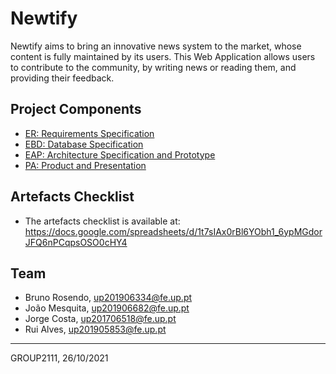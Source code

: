 # Newtify

Newtify aims to bring an innovative news system to the market, whose content is fully maintained by its users. This Web Application allows users to contribute to the community, by writing news or reading them, and providing their feedback.

## Project Components

* [ER: Requirements Specification](er.md)
* [EBD: Database Specification](ebd)
* [EAP: Architecture Specification and Prototype](eap)
* [PA: Product and Presentation](pa)

## Artefacts Checklist

* The artefacts checklist is available at: https://docs.google.com/spreadsheets/d/1t7sIAx0rBl6YObh1_6ypMGdorJFQ6nPCqpsOSO0cHY4

## Team

* Bruno Rosendo, up201906334@fe.up.pt
* João Mesquita, up201906682@fe.up.pt
* Jorge Costa, up201706518@fe.up.pt
* Rui Alves, up201905853@fe.up.pt

***
GROUP2111, 26/10/2021
